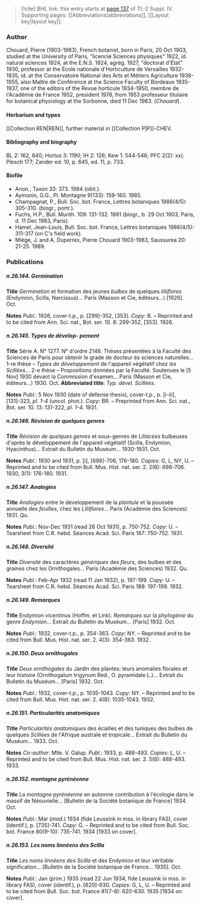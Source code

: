> [!cite] BHL link: this entry starts at [page 137](https://www.biodiversitylibrary.org/item/103860#page/147/mode/1up) of TL-2 Suppl. IV.
> Supporting pages: [[Abbreviations|abbreviations]], [[Layout key|layout key]].

### Author

Chouard, Pierre (1903-1983), French botanist, born in Paris, 20 Oct 1903, studied at the University of Paris, "licencié Sciences physiques" 1922, id. natural sciences 1924, at the E.N.S. 1924, agrég. 1927, "doctorat d'État" 1930, professor at the École nationale d'Horticulture de Versailles 1932-1935, id. at the Conservatoire National des Arts et Métiers Agriculture 1938-1955, also Maître de Conférence at the Science Faculty of Bordeaux 1935-1937, one of the editors of the Revue horticule 1934-1950, membre de l'Académie de France 1952, president 1978, from 1953 professeur titulaire for botanical physiology at the Sorbonne, died 11 Dec 1983. (*Chouard*).

#### Herbarium and types

[[Collection REN|REN]], further material in [[Collection P|P]]-CHEV.

#### Bibliography and biography

BL 2: 162, 640; Hortus 3: 1190; IH 2: 126; Kew 1: 544-546; PFC 2(2): xxi; Plesch 177; Zander ed. 10, p. 645, ed. 11, p. 733.

#### Biofile

- Anon., Taxon 33: 373. 1984 (obit.).
- Aymonin, G.G., Pl. Montagne 9(133): 159-160. 1985.
- Champagnat, P., Bull. Soc. bot. France, Lettres botaniques 1986(4/5): 305-310. (biogr., portr.).
- Fuchs, H.P., Bull. Murith. 109: 131-132. 1991 (biogr., b. 29 Oct 1903, Paris, d. 11 Dec 1983, Paris).
- Hamel, Jean-Louis, Bull. Soc. bot. France, Lettres botaniques 1986(4/5): 311-317 (on C's field work).
- Miège, J. and A. Duperrex, Pierre Chouard 1903-1983, Saussurea 20: 21-25. 1989.

### Publications

##### n.26.144. Germination

**Title**
*Germination* et formation des jeunes *bulbes* de quelques *liliiflores* (Endymion, Scilla, Narcissus)... Paris (Masson et Cie, éditeurs...) \[1926\]. Oct.

**Notes**
*Publ*.: 1926, cover-t.p., p. \[299\]-352, \[353\]. *Copy*: B. – Reprinted and to be cited from Ann. Sci. nat., Bot. ser. 10. 8: 299-352, \[353\]. 1926.

##### n.26.145. Types de dévelop- pement

**Title**
Série A. N° 1277. N° d'ordre 2146. Thèses présentées à la Faculté des Sciences de Paris pour obtenir le grade de docteur ès sciences naturelles... 1-re thèse – *Types de développement* de l'appareil végétatif chez *les Scillées*... 2-e thèse – Propositions données par la Faculté. Soutenues le \[5 Nov\] 1930 devant la Commission d'examen... Paris (Masson et Cie, éditeurs...) 1930. Oct.
**Abbreviated title**: *Typ. dével. Scillées*.

**Notes**
*Publ*.: 5 Nov 1930 (date of defense thesis), cover-t.p., p. \[i-iii\], \[131\]-323, *pl. 1-4* (uncol. phot.).
*Copy*: BR. – Preprinted from Ann. Sci. nat., Bot. ser. 10. 13: 131-322, *pl. 1-4.* 1931.

##### n.26.146. Révision de quelques genres

**Title**
*Révision de quelques genres* et sous-genres de *Liliacées* bulbeuses d'après le développement de l'appareil végétatif (Scilla, Endymion, Hyacinthus)... Extrait du Bulletin du Muséum... 1930-1931. Oct.

**Notes**
*Publ*.: 1930 and 1931, p. \[i\], \[698\]-706, 176-180. *Copies*: G, L, NY, U. – Reprinted and to be cited from Bull. Mus. Hist. nat. ser. 2. 2(6): 698-706. 1930, 3(1): 176-180. 1931.

##### n.26.147. Analogies

**Title**
*Analogies* entre le développement de la *plantule* et la poussée annuelle des *feuilles*, chez les *Liliiflores*... Paris (Académie des Sciences) 1931. Qu.

**Notes**
*Publ*.: Nov-Dec 1931 (read 26 Oct 1931), p. 750-752. *Copy*: U. – Tearsheet from C.R. hebd. Séances Acad. Sci. Paris 187: 750-752. 1931.

##### n.26.148. Diversité

**Title**
*Diversité* des caractères *génériques* des *fleurs*, des bulbes et des graines chez les Ornithogales... Paris (Académie des Sciences) 1932. Qu.

**Notes**
*Publ*.: Feb-Apr 1932 (read 11 Jan 1932), p. 197-199. *Copy*: U. – Tearsheet from C.R. hebd. Séances Acad. Sci. Paris 188: 197-199. 1932.

##### n.26.149. Remarques

**Title**
Endymion vicentinus (Hoffm. et Link). *Remarques* sur la *phylogénie* du genre *Endymion*... Extrait du Bulletin du Muséum... \[Paris\] 1932. Oct.

**Notes**
*Publ*.: 1932, cover-t.p., p. 354-363. *Copy*: NY. – Reprinted and to be cited from Bull. Mus. Hist. nat. ser. 2. 4(3): 354-363. 1932.

##### n.26.150. Deux ornithogales

**Title**
*Deux ornithogales* du Jardin des plantes: leurs anomalies florales et leur histoire (Ornithogalum trigynum Red., O. pyramidale L.)... Extrait du Bulletin du Muséum... \[Paris\] 1932. Oct.

**Notes**
*Publ*.: 1932, cover-t.p., p. 1035-1043. *Copy*: NY. – Reprinted and to be cited from Bull. Mus. Hist. nat. ser. 2. 4(8): 1035-1043. 1932.

##### n.26.151. Particularités anatomiques

**Title**
*Particularités anatomiques* des écailles et des tuniques des bulbes de quelques *Scillées* de l'Afrique australe et tropicale... Extrait du Bulletin du Muséum... 1933. Oct.

**Notes**
*Co-author*: Mlle. V. Galup.
*Publ*.: 1933, p. 488-493. *Copies*: L, U. – Reprinted and to be cited from Bull. Mus. Hist. nat. ser. 2. 5(6): 488-493. 1933.

##### n.26.152. montagne pyrénéenne

**Title**
La *montagne pyrénéenne* en automne contribution à l'écologie dans le massif de Néouvielle... \[Bulletin de la Société botanique de France\] 1934. Oct.

**Notes**
*Publ*.: Mar (med.) 1934 (fide Leussink in mss. in library FAS), cover (identif.), p. \[735\]-741.
*Copy*: G. – Reprinted and to be cited from Bull. Soc. bot. France 80(9-10): 735-741. 1934 \[1933 on cover\].

##### n.26.153. Les noms linnéens des Scilla

**Title**
*Les noms linnéens des Scilla* et des Endymion et leur véritable signification... \[Bulletin de la Société botanique de France... 1935\]. Oct.

**Notes**
*Publ*.: Jan (prim.) 1935 (read 22 Jun 1934, fide Leussink in mss. in library FAS), cover (identif.), p. \[620\]-630. *Copies*: G, L, U. – Reprinted and to be cited from Bull. Soc. bot. France 81(7-8): 620-630. 1935 \[1934 on cover\].

